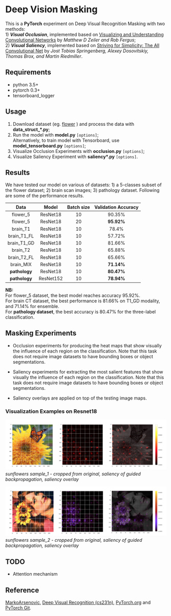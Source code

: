 # Deep Vision Masking

This is a **PyTorch** experiment on Deep Visual Recognition Masking with two methods:   
    1) ***Visual Occlusion***, implemented based on [Visualizing and Understanding Convolutional Networks](https://arxiv.org/abs/1311.2901) by *Matthew D Zeiler and Rob Fergus*;   
    2) ***Visual Saliency***, implemented based on [Striving for Simplicity: The All Convolutional Net](https://arxiv.org/abs/1412.6806) by *Jost Tobias Springenberg, Alexey Dosovitskiy, Thomas Brox, and Martin Riedmiller*.

## Requirements
- python 3.5+
- pytorch 0.3+
- tensorboard_logger

## Usage
1. Download dataset (eg. [flower](http://www.robots.ox.ac.uk/~vgg/data/flowers/17/index.html) ) and process the data with **data_struct_\*.py**;
2. Run the model with **model.py** `[options]`; <br />
Alternatively, to train model with Tensorboard, use **model_tensorboard.py** `[options]`; <br />
3. Visualize Occlusion Experiments with **occlusion.py** `[options]`; <br />
4. Visualize Saliency Experiment with **saliency\*.py** `[options]`.

## Results
We have tested our model on various of datasets: 1) a 5-classes subset of the flower dataset; 2) brain scan images; 3) pathology dataset. Following are some of the performance results.

| Data | Model | Batch size | Validation Accuracy |
|:--------:|:---------:|:----------:|:----------:|
|flower_5 | ResNet18 | 10 | 90.35% |
|flower_5 | ResNet18 | 20 | **95.92%** |
|brain_T1 | ResNet18 | 10 | 78.4% |
|brain_T1_FL | ResNet18 | 10 | 57.72% |
|brain_T1_GD | ResNet18 | 10 | 81.66% |
|brain_T2 | ResNet18 | 10 | 65.88% |
|brain_T2_FL | ResNet18 | 10 | 65.66% |
|brain_MIX | ResNet18 | 10 | **71.14%** |  
|**pathology** | ResNet18 | 10 | **80.47%** |
|**pathology** | ResNet152 | 10 | **78.94%** |

**NB:**  
For flower_5 dataset, the best model reaches accuracy 95.92%. <br />
For brain CT dataset, the best performance is 81.66% on T1_GD modality, and 71.14% for ensemble. <br />
For **pathology dataset**, the best accuracy is 80.47% for the three-label classification.


## Masking Experiments
* Occlusion experiments for producing the heat maps that show visually the influence of each region on the classification. Note that this task does not require image datasets to have bounding boxes or object segmentations.

* Saliency experiments for extracting the most salient features that show visually the influence of each region on the classification. Note that this task does not require image datasets to have bounding boxes or object segmentations.

* Saliency overlays are applied on top of the testing image maps.


### Visualization Examples on Resnet18
![sunflowers_1](plots/saliency_plot_sunflowers_1.png)
*sunflowers sample_1 - cropped from original, saliency of guided backpropagation, saliency overlay*

![sunflowers_2](plots/saliency_plot_sunflowers_2.png)
*sunflowers sample_2 - cropped from original, saliency of guided backpropagation, saliency overlay*

<!-- Occlusion of size 20 stride 10 -->

<!-- ![daisy](plots/mask_plot_roses.png)
*daisy - original, Saliency of guided backpropagation, Occlusion of size 20 stride 10* -->

## TODO
- Attention mechanism

## Reference  
[MarkoArsenovic](https://github.com/MarkoArsenovic/DeepLearning_PlantDiseases), [Deep Visual Recognition (cs231n)](http://cs231n.github.io/transfer-learning/), [PyTorch.org](http://pytorch.org/tutorials/beginner/transfer_learning_tutorial.html) and [PyTorch Git](https://github.com/pytorch/examples/tree/master/imagenet).
